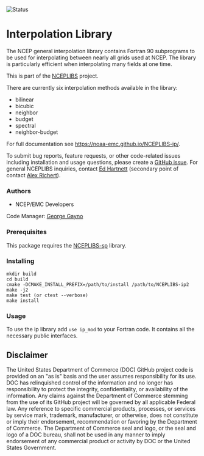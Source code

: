 ![Status](https://github.com/NOAA-EMC/NCEPLIBS-sp/workflows/Build%20and%20Test/badge.svg)

# Interpolation Library

The NCEP general interpolation library contains Fortran 90
subprograms to be used for interpolating between nearly all grids used
at NCEP. The library is particularly efficient when interpolating many
fields at one time.

This is part of the [NCEPLIBS](https://github.com/NOAA-EMC/NCEPLIBS)
project.

There are currently six interpolation methods available in the
library:
- bilinear
- bicubic
- neighbor
- budget
- spectral
- neighbor-budget

For full documentation see https://noaa-emc.github.io/NCEPLIBS-ip/.

To submit bug reports, feature requests, or other code-related issues including installation and usage questions, please create a [GitHub issue](https://github.com/NOAA-EMC/NCEPLIBS-ip/issues). For general NCEPLIBS inquiries, contact [Ed Hartnett](mailto:edward.hartnett@noaa.gov) (secondary point of contact [Alex Richert](mailto:alexander.richert@noaa.gov)).

### Authors

* NCEP/EMC Developers

Code Manager: [George Gayno](mailto:george.gayno@noaa.gov)

### Prerequisites

This package requires the [NCEPLIBS-sp](https://github.com/NOAA-EMC/NCEPLIBS-sp) library.

### Installing

```
mkdir build
cd build
cmake -DCMAKE_INSTALL_PREFIX=/path/to/install /path/to/NCEPLIBS-ip2
make -j2
make test (or ctest --verbose)
make install
```

### Usage

To use the ip library add `use ip_mod` to your Fortran code. It contains all the necessary public interfaces.

## Disclaimer

The United States Department of Commerce (DOC) GitHub project code is
provided on an "as is" basis and the user assumes responsibility for
its use. DOC has relinquished control of the information and no longer
has responsibility to protect the integrity, confidentiality, or
availability of the information. Any claims against the Department of
Commerce stemming from the use of its GitHub project will be governed
by all applicable Federal law. Any reference to specific commercial
products, processes, or services by service mark, trademark,
manufacturer, or otherwise, does not constitute or imply their
endorsement, recommendation or favoring by the Department of
Commerce. The Department of Commerce seal and logo, or the seal and
logo of a DOC bureau, shall not be used in any manner to imply
endorsement of any commercial product or activity by DOC or the United
States Government.
